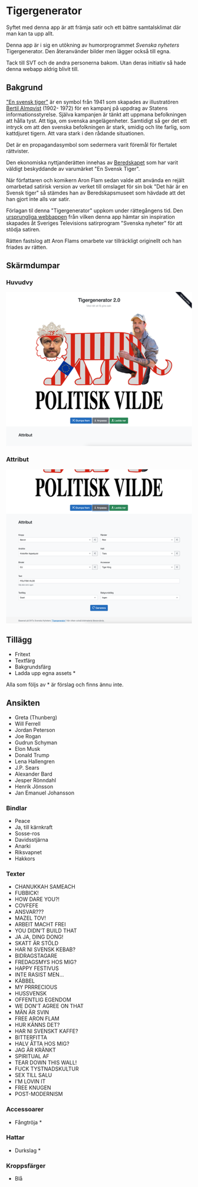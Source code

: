 # Tigergenerator

Syftet med denna app är att främja satir och ett bättre samtalsklimat där man kan ta upp allt.

Denna app är i sig en utökning av humorprogrammet *Svenska nyheters* Tigergenerator. Den återanvänder bilder men lägger också till egna.

Tack till SVT och de andra personerna bakom. Utan deras initiativ så hade denna webapp aldrig blivit till.

## Bakgrund

["En svensk tiger"](https://sv.wikipedia.org/wiki/En_svensk_tiger) är en symbol från 1941 som skapades av illustratören [Bertil Almqvist](https://sv.wikipedia.org/wiki/Bertil_Almqvist) (1902- 1972) för en kampanj på uppdrag av Statens informationsstyrelse. Själva kampanjen är tänkt att uppmana befolkningen att hålla tyst. Att tiga, om svenska angelägenheter. Samtidigt så ger det ett intryck om att den svenska befolkningen är stark, smidig och lite farlig, som kattdjuret tigern. Att vara stark i den rådande situationen.

Det är en propagandasymbol som sedermera varit föremål för flertalet rättvister.

Den ekonomiska nyttjanderätten innehas av [Beredskapet](https://sv.wikipedia.org/wiki/Beredskapsmuseet) som har varit väldigt beskyddande av varumärket "En Svensk Tiger".

När författaren och komikern Aron Flam sedan valde att använda en rejält omarbetad satirisk version av verket till omslaget för sin bok "Det här är en Svensk tiger" så stämdes han av Beredskapsmuseet som hävdade att det han gjort inte alls var satir.

Förlagan til denna "Tigergenerator" uppkom under rättegångens tid. Den [ursprungliga webbappen](https://tiger.svt.se/) från vilken denna app hämtar sin inspiration skapades åt Sveriges Televisions satirprogram "Svenska nyheter" för att stödja satiren.

Rätten fastslog att Aron Flams omarbete var tillräckligt originellt och han friades av rätten.

## Skärmdumpar

### Huvudvy

<img src="screenshots/screenshot1.png" />

### Attribut

<img src="screenshots/screenshot2.png" />

## Tillägg

* Fritext
* Textfärg
* Bakgrundsfärg
* Ladda upp egna assets *

Alla som följs av * är förslag och finns ännu inte.

## Ansikten
* Greta (Thunberg)
* Will Ferrell
* Jordan Peterson
* Joe Rogan
* Gudrun Schyman
* Elon Musk
* Donald Trump
* Lena Hallengren
* J.P. Sears
* Alexander Bard
* Jesper Rönndahl
* Henrik Jönsson
* Jan Emanuel Johansson

### Bindlar
* Peace
* Ja, till kärnkraft
* Sosse-ros
* Davidsstjärna
* Anarki
* Riksvapnet
* Hakkors

### Texter
* CHANUKKAH SAMEACH
* FUBBICK!
* HOW DARE YOU?!
* COVFEFE
* ANSVAR???
* MAZEL TOV!
* ARBEIT MACHT FREI
* YOU DIDN'T BUILD THAT
* JA JA, DING DONG!
* SKATT ÄR STÖLD
* HAR NI SVENSK KEBAB?
* BIDRAGSTAGARE
* FREDAGSMYS HOS MIG?
* HAPPY FESTIVUS
* INTE RASIST MEN...
* KÄBBEL
* MY PRRRECIOUS
* HUSSVENSK
* OFFENTLIG EGENDOM
* WE DON'T AGREE ON THAT
* MÄN ÄR SVIN
* FREE ARON FLAM
* HUR KÄNNS DET?
* HAR NI SVENSKT KAFFE?
* BITTERFITTA
* HALV ÅTTA HOS MIG?
* JAG ÄR KRÄNKT
* SPIRITUAL AF
* TEAR DOWN THIS WALL!
* FUCK TYSTNADSKULTUR
* SEX TILL SALU
* I'M LOVIN IT
* FREE KNUGEN
* POST-MODERNISM

### Accessoarer
* Fångtröja *

### Hattar
* Durkslag *

### Kroppsfärger
* Blå
